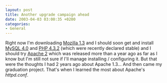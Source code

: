 ```yaml
---
layout: post
title: Another upgrade campaign ahead
date: 2003-04-03 03:00:35 +0200
categories:
- General
---
```

<p>Right now I'm downloading <a href="http://www.mozilla.org" title="The B.E.S.T. Browser!">Mozilla 1.3</a> and I should soon get and install <a href="http://www.mysql.org">MySQL 4.0</a> and <a href="http://www.php.net">PHP 4.3.2</a> (which were recently declared stable) and I should try <a href="http://www.apache.org">Apache 2</a> which was released more than a year ago as far as I know but I'm still not sure if I'll manage installing / configuring it. But that were the thoughts I had 2 years ago about Apache 1.3... And then came my graduation project. That's when I learned the most about Apache's <i>httpd.conf</i>.</p>

